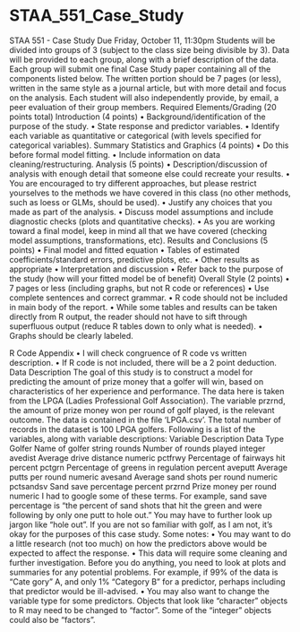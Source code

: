 # STAA_551_Case_Study

STAA 551 - Case Study
Due Friday, October 11, 11:30pm 
Students will be divided into groups of 3 (subject to the class size being divisible by 3). Data will be provided to each group, along with a brief description of the data. Each group will submit one final Case Study paper containing all of the components listed below. The written portion should be 7 pages (or less), written in the same style as a journal article, but with more detail and focus on the analysis. Each student will also independently provide, by email, a peer evaluation of their group members. 
Required Elements/Grading (20 points total) 
Introduction (4 points) 
• Background/identification of the purpose of the study.
• State response and predictor variables.
• Identify each variable as quantitative or categorical (with levels specified for categorical variables).
Summary Statistics and Graphics (4 points) 
• Do this before formal model fitting.
• Include information on data cleaning/restructuring.
Analysis (5 points) 
• Description/discussion of analysis with enough detail that someone else could recreate your results. 
• You are encouraged to try different approaches, but please restrict yourselves to the methods we have covered in this class (no other methods, such as loess or GLMs, should be used). 
• Justify any choices that you made as part of the analysis. 
• Discuss model assumptions and include diagnostic checks (plots and quantitative checks). 
• As you are working toward a final model, keep in mind all that we have covered (checking model assumptions, transformations, etc). 
Results and Conclusions (5 points) 
• Final model and fitted equation 
• Tables of estimated coefficients/standard errors, predictive plots, etc. 
• Other results as appropriate 
• Interpretation and discussion 
• Refer back to the purpose of the study (how will your fitted model be of benefit) 
Overall Style (2 points) 
• 7 pages or less (including graphs, but not R code or references) 
• Use complete sentences and correct grammar. 
• R code should not be included in main body of the report. 
• While some tables and results can be taken directly from R output, the reader should not have to sift through superfluous output (reduce R tables down to only what is needed). 
• Graphs should be clearly labeled. 



R Code Appendix 
• I will check congruence of R code vs written description. 
• If R code is not included, there will be a 2 point deduction. 
Data Description 
The goal of this study is to construct a model for predicting the amount of prize money that a golfer will win, based on characteristics of her experience and performance. The data here is taken from the LPGA (Ladies Professional Golf Association). The variable przrnd, the amount of prize money won per round of golf played, is the relevant outcome. 
The data is contained in the file ‘LPGA.csv’. The total number of records in the dataset is 100 LPGA golfers. Following is a list of the variables, along with variable descriptions: 
Variable Description Data Type 
Golfer Name of golfer string 
rounds Number of rounds played integer 
avedist Average drive distance numeric 
pctfrwy Percentage of fairways hit percent 
pctgrn Percentage of greens in regulation percent 
aveputt Average putts per round numeric 
avesand Average sand shots per round numeric 
pctsandsv Sand save percentage percent 
przrnd Prize money per round numeric 
I had to google some of these terms. For example, sand save percentage is “the percent of sand shots that hit the green and were following by only one putt to hole out.” You may have to further look up jargon like “hole out”. If you are not so familiar with golf, as I am not, it’s okay for the purposes of this case study. 
Some notes: 
• You may want to do a little research (not too much) on how the predictors above would be expected to affect the response. 
• This data will require some cleaning and further investigation. Before you do anything, you need to look at plots and summaries for any potential problems. For example, if 99% of the data is “Cate gory” A, and only 1% “Category B” for a predictor, perhaps including that predictor would be ill-advised. 
• You may also want to change the variable type for some predictors. Objects that look like “character” objects to R may need to be changed to “factor”. Some of the “integer” objects could also be “factors”. 
